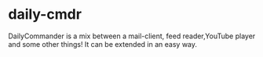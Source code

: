 # daily-cmdr
DailyCommander is a mix between a mail-client, feed reader,YouTube player and some other things! It can be extended in an easy way.
